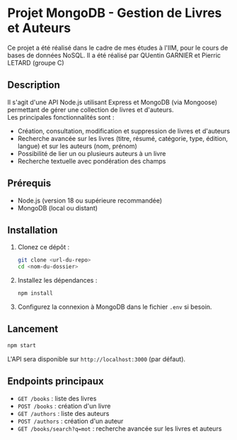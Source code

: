 # Projet MongoDB - Gestion de Livres et Auteurs

Ce projet a été réalisé dans le cadre de mes études à l'IIM, pour le cours de bases de données NoSQL. Il a été réalisé par QUentin GARNIER et Pierric LETARD (groupe C)

## Description

Il s'agit d'une API Node.js utilisant Express et MongoDB (via Mongoose) permettant de gérer une collection de livres et d'auteurs.  
Les principales fonctionnalités sont :
- Création, consultation, modification et suppression de livres et d'auteurs
- Recherche avancée sur les livres (titre, résumé, catégorie, type, édition, langue) et sur les auteurs (nom, prénom)
- Possibilité de lier un ou plusieurs auteurs à un livre
- Recherche textuelle avec pondération des champs

## Prérequis

- Node.js (version 18 ou supérieure recommandée)
- MongoDB (local ou distant)

## Installation

1. Clonez ce dépôt :
   ```bash
   git clone <url-du-repo>
   cd <nom-du-dossier>
   ```
2. Installez les dépendances :
   ```bash
   npm install
   ```
3. Configurez la connexion à MongoDB dans le fichier `.env` si besoin.

## Lancement

```bash
npm start
```

L'API sera disponible sur `http://localhost:3000` (par défaut).

## Endpoints principaux

- `GET /books` : liste des livres
- `POST /books` : création d'un livre
- `GET /authors` : liste des auteurs
- `POST /authors` : création d'un auteur
- `GET /books/search?q=mot` : recherche avancée sur les livres et auteurs




